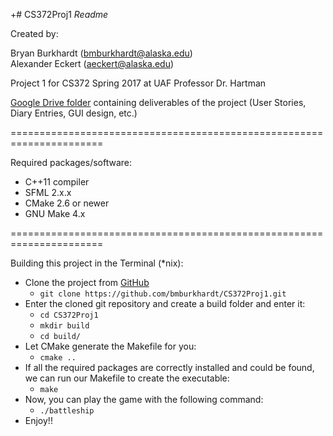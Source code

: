 +# CS372Proj1
*Readme*

Created by:

Bryan Burkhardt (bmburkhardt@alaska.edu)  
Alexander Eckert (aeckert@alaska.edu)

Project 1 for CS372 Spring 2017 at UAF
Professor Dr. Hartman

[Google Drive folder](https://drive.google.com/drive/folders/0Bzn0zpuV-Sr5YzBLLW1vLTdGYVk?usp=sharing) containing deliverables of the project (User Stories, Diary Entries, GUI design, etc.)

======================================================================

Required packages/software:  
 * C++11 compiler
 * SFML 2.x.x
 * CMake 2.6 or newer
 * GNU Make 4.x
 
======================================================================

Building this project in the Terminal (\*nix):  
* Clone the project from [GitHub](https://github.com/bmburkhardt/CS372Proj1.git)
  * `git clone https://github.com/bmburkhardt/CS372Proj1.git`
* Enter the cloned git repository and create a build folder and enter it:
  * `cd CS372Proj1`
  * `mkdir build`
  * `cd build/`
* Let CMake generate the Makefile for you:
  * `cmake ..`
* If all the required packages are correctly installed and could be found, we can run our Makefile to create the executable:
  * `make`
* Now, you can play the game with the following command:
  * `./battleship`
* Enjoy!!
